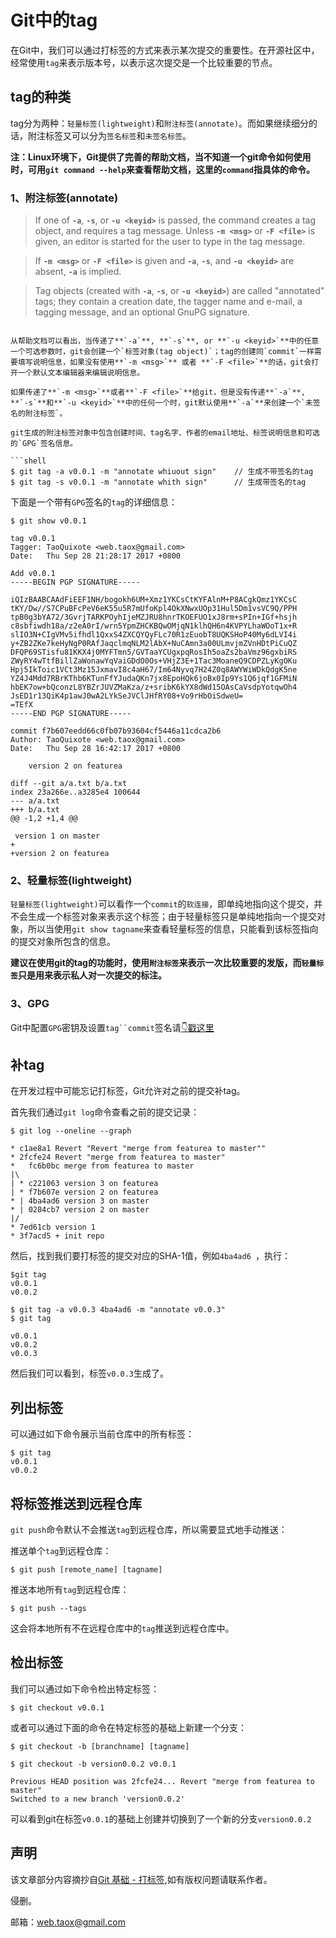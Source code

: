 # Git中的tag

在Git中，我们可以通过打标签的方式来表示某次提交的重要性。在开源社区中，经常使用`tag`来表示版本号，以表示这次提交是一个比较重要的节点。

## tag的种类

tag分为两种：`轻量标签(lightweight)`和`附注标签(annotate)`。而如果继续细分的话，附注标签又可以分为`签名标签`和`未签名标签`。

**注：Linux环境下，Git提供了完善的帮助文档，当不知道一个git命令如何使用时，可用`git command --help`来查看帮助文档，这里的`command`指具体的命令。**

### 1、附注标签(annotate)

> If one of **`-a`**, **`-s`**, or **`-u <keyid>`** is passed, the command creates a tag object, and requires a tag message. Unless **`-m <msg>`** or **`-F <file>`** is given, an editor is started for the user to type in the tag message.

> If **`-m <msg>`** or **`-F <file>`** is given and **`-a`**, **`-s`**, and **`-u <keyid>`** are absent, **`-a`** is implied.

> Tag objects (created with **`-a`**, **`-s`**, or **`-u <keyid>`**) are called "annotated" tags; they contain a creation date, the tagger name and e-mail, a tagging message, and an optional GnuPG signature.
```

从帮助文档可以看出，当传递了**`-a`**, **`-s`**, or **`-u <keyid>`**中的任意一个可选参数时，git会创建一个`标签对象(tag object)`；tag的创建同`commit`一样需要填写说明信息，如果没有使用**`-m <msg>`** 或者 **`-F <file>`**的话，git会打开一个默认文本编辑器来编辑说明信息。

如果传递了**`-m <msg>`**或者**`-F <file>`**给git，但是没有传递**`-a`**, **`-s`**和**`-u <keyid>`**中的任何一个时，git默认使用**`-a`**来创建一个`未签名的附注标签`。

git生成的附注标签对象中包含创建时间、tag名字、作者的email地址、标签说明信息和可选的`GPG`签名信息。

```shell
$ git tag -a v0.0.1 -m "annotate whiuout sign"    // 生成不带签名的tag
$ git tag -s v0.0.1 -m "annotate whith sign"      // 生成带签名的tag
```

下面是一个带有`GPG`签名的`tag`的详细信息：

```shell
$ git show v0.0.1

tag v0.0.1
Tagger: TaoQuixote <web.taox@gmail.com>
Date:   Thu Sep 28 21:28:17 2017 +0800

Add v0.0.1
-----BEGIN PGP SIGNATURE-----

iQIzBAABCAAdFiEEF1NH/bogokh6UM+Xmz1YKCsCtKYFAlnM+P8ACgkQmz1YKCsC
tKY/Dw//S7CPuBFcPeV6eK55u5R7mUfoKpl4OkXNwxUOp31Hul5Dm1vsVC9Q/PPH
tpB0g3bYA72/3GvrjTARKPOyhIjeMZJRU8hnrTKOEFUO1xJ8rm+sPIn+IGf+hsjh
c8sbfiwdh18a/z2eA0rI/wrn5YpmZHCKBQwOMjqN1klhQH6n4KVPYLhaWOoT1x+R
slIO3N+CIgVMv5ifhdl1QxxS4ZXCQYQyFLc70R1zEuobT8UQKSHoP40My6dLVI4i
y+ZB2ZKe7keHyNgP0RAfJaqclmqNLM2lAbX+NuCAmn3a00ULmvjmZVnHDtPiCuQZ
DFQP69STisfu81KKX4j0MYFTmn5/GVTaaYCUgxpqRosIh5oaZs2baVmz96gxbiRS
ZWyRY4wTtfBillZaWonawYqVaiGDdO0Os+VHjZ3E+1Tac3MoaneQ9CDPZLyKgOKu
Hpj5IkToic1VCt3Mz15JxmavI8c4aH67/Im64Nyvq7H24Z0q8AWYWiWDkQdgK5ne
YZ4J4Mdd7RBrKThb6KTunFfYJudaQKn7jx8EpoHQk6joBx0Ip9Ys1Q6jqf1GFMiN
hbEK7ow+bQconzL8YBZrJUVZMaKza/z+sribK6kYX8dWd15OAsCaVsdpYotqwOh4
JsED1r13QiK4p1awJ0wA2LYkSeJVClJHfRY08+Vo9rHbOiSdweU=
=TEfX
-----END PGP SIGNATURE-----

commit f7b607eedd66c0fb07b93604cf5446a11cdca2b6
Author: TaoQuixote <web.taox@gmail.com>
Date:   Thu Sep 28 16:42:17 2017 +0800

    version 2 on featurea

diff --git a/a.txt b/a.txt
index 23a266e..a3285e4 100644
--- a/a.txt
+++ b/a.txt
@@ -1,2 +1,4 @@
 
 version 1 on master
+
+version 2 on featurea
```

### 2、轻量标签(lightweight)

`轻量标签(lightweight)`可以看作一个`commit`的`软连接`，即单纯地指向这个提交，并不会生成一个标签对象来表示这个标签；由于轻量标签只是单纯地指向一个提交对象，所以当使用`git show tagname`来查看轻量标签的信息，只能看到该标签指向的提交对象所包含的信息。

**建议在使用git的tag的功能时，使用`附注标签`来表示一次比较重要的发版，而`轻量标签`只是用来表示私人对一次提交的标注。**

### 3、GPG

Git中配置`GPG`密钥及设置`tag``commit`签名请[👇戳这里](https://github.com/NinjiaHub/Tools-Tricks/blob/master/Git/documents/Git%E9%85%8D%E7%BD%AEGPG%E5%AF%86%E9%92%A5%E5%8F%8A%E7%AD%BE%E5%90%8Dtag%E5%92%8C%E7%AD%BE%E5%90%8Dcommit.md)

## 补tag

在开发过程中可能忘记打标签，Git允许对之前的提交补tag。

首先我们通过`git log`命令查看之前的提交记录：

```shell
$ git log --oneline --graph

* c1ae8a1 Revert "Revert "merge from featurea to master""
* 2fcfe24 Revert "merge from featurea to master"
*   fc6b0bc merge from featurea to master
|\  
| * c221063 version 3 on featurea
| * f7b607e version 2 on featurea
* | 4ba4ad6 version 3 on master
* | 0284cb7 version 2 on master
|/  
* 7ed61cb version 1
* 3f7acd5 + init repo
```

然后，找到我们要打标签的提交对应的SHA-1值，例如`4ba4ad6 `，执行：

```shell
$git tag
v0.0.1
v0.0.2

$ git tag -a v0.0.3 4ba4ad6 -m "annotate v0.0.3"
$ git tag

v0.0.1
v0.0.2
v0.0.3
```

然后我们可以看到，标签`v0.0.3`生成了。

## 列出标签

可以通过如下命令展示当前仓库中的所有标签：

```shell
$ git tag
v0.0.1
v0.0.2
```

## 将标签推送到远程仓库

`git push`命令默认不会推送`tag`到远程仓库，所以需要显式地手动推送：

推送单个`tag`到远程仓库：

```shell
$ git push [remote_name] [tagname]
```

推送本地所有`tag`到远程仓库：

```shell
$ git push --tags
```
这会将本地所有不在远程仓库中的`tag`推送到远程仓库中。

## 检出标签

我们可以通过如下命令检出特定标签：

```shell
$ git checkout v0.0.1
```

或者可以通过下面的命令在特定标签的基础上新建一个分支：

```
$ git checkout -b [branchname] [tagname]
```

```shell
$ git checkout -b version0.0.2 v0.0.1

Previous HEAD position was 2fcfe24... Revert "merge from featurea to master"
Switched to a new branch 'version0.0.2'
```

可以看到git在标签`v0.0.1`的基础上创建并切换到了一个新的分支`version0.0.2`

## 声明
该文章部分内容摘抄自[Git 基础 - 打标签](https://git-scm.com/book/zh/v2/Git-%E5%9F%BA%E7%A1%80-%E6%89%93%E6%A0%87%E7%AD%BE),如有版权问题请联系作者。

侵删。

邮箱：web.taox@gmail.com